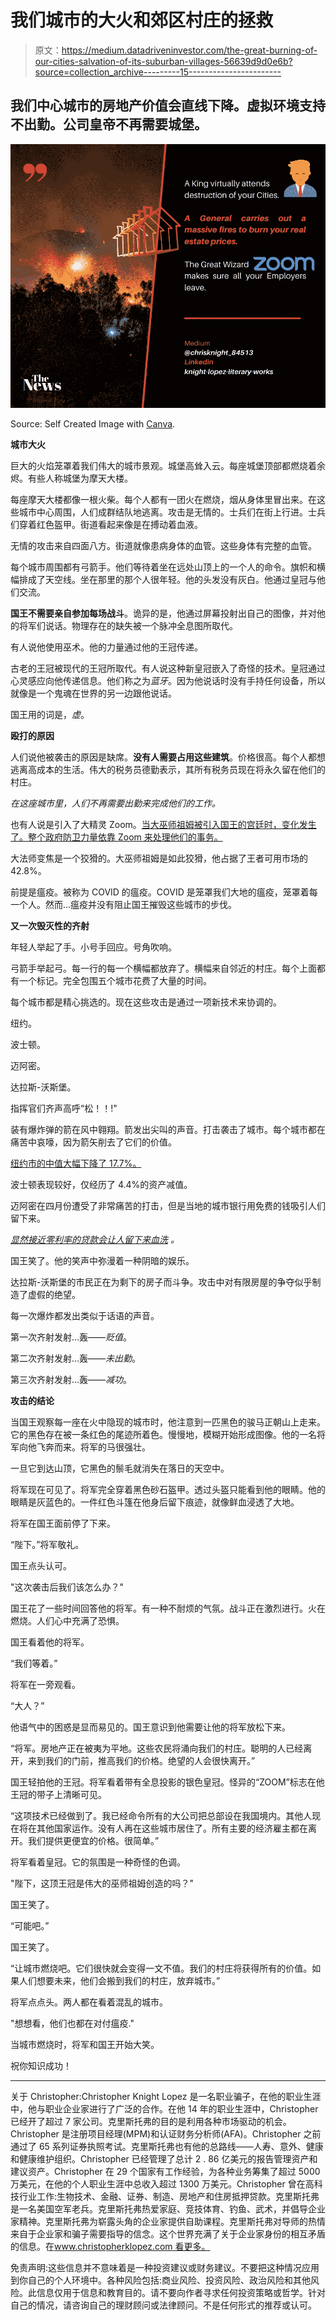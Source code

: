 # 我们城市的大火和郊区村庄的拯救

> 原文：<https://medium.datadriveninvestor.com/the-great-burning-of-our-cities-salvation-of-its-suburban-villages-56639d9d0e6b?source=collection_archive---------15----------------------->

## 我们中心城市的房地产价值会直线下降。虚拟环境支持不出勤。公司皇帝不再需要城堡。

![](img/203b93ddb8dd4af03588b19d863a0136.png)

Source: Self Created Image with [Canva](http://www.canva.com).

**城市大火**

巨大的火焰笼罩着我们伟大的城市景观。城堡高耸入云。每座城堡顶部都燃烧着余烬。有些人称城堡为摩天大楼。

每座摩天大楼都像一根火柴。每个人都有一团火在燃烧，烟从身体里冒出来。在这些城市中心周围，人们成群结队地逃离。攻击是无情的。士兵们在街上行进。士兵们穿着红色盔甲。街道看起来像是在搏动着血液。

无情的攻击来自四面八方。街道就像患病身体的血管。这些身体有完整的血管。

每个城市周围都有弓箭手。他们等待着坐在远处山顶上的一个人的命令。旗帜和横幅排成了天空线。坐在那里的那个人很年轻。他的头发没有灰白。他通过皇冠与他们交流。

**国王不需要亲自参加每场战斗**。诡异的是，他通过屏幕投射出自己的图像，并对他的将军们说话。物理存在的缺失被一个脉冲全息图所取代。

有人说他使用巫术。他的力量通过他的王冠传递。

古老的王冠被现代的王冠所取代。有人说这种新皇冠嵌入了奇怪的技术。皇冠通过心灵感应向他传递信息。他们称之为*蓝牙*。因为他说话时没有手持任何设备，所以就像是一个鬼魂在世界的另一边跟他说话。

国王用的词是，*虚*。

**殴打的原因**

人们说他被袭击的原因是缺席。**没有人需要占用这些建筑**。价格很高。每个人都想逃离高成本的生活。伟大的税务员德勤表示，其所有税务员现在将永久留在他们的村庄。

*在这座城市里，人们不再需要出勤来完成他们的工作。*

也有人说是引入了大精灵 Zoom。[当大巫师祖姆被引入国王的宫廷时，变化发生了。整个政府防卫力量依靠 Zoom 来处理他们的事务。](https://www.voanews.com/silicon-valley-technology/us-military-government-workers-still-use-zoom-despite-fbi-warning#:~:text=Government%20employees%20can%20use%20Zoom,Risk%20and%20Authorization%20Management%20Program.&text=To%20date%2C%20Zoom%20remains%20on)

大法师变焦是一个狡猾的。大巫师祖姆是如此狡猾，他占据了王者可用市场的 42.8%。

前提是瘟疫。被称为 COVID 的瘟疫。COVID 是笼罩我们大地的瘟疫，笼罩着每一个人。然而…瘟疫并没有阻止国王摧毁这些城市的步伐。

**又一次毁灭性的齐射**

年轻人举起了手。小号手回应。号角吹响。

弓箭手举起弓。每一行的每一个横幅都放弃了。横幅来自邻近的村庄。每个上面都有一个标记。完全包围五个城市花费了大量的时间。

每个城市都是精心挑选的。现在这些攻击是通过一项新技术来协调的。

纽约。

波士顿。

迈阿密。

达拉斯-沃斯堡。

指挥官们齐声高呼“松！！!"

装有爆炸弹的箭在风中翱翔。箭发出尖叫的声音。打击袭击了城市。每个城市都在痛苦中哀嚎，因为箭矢削去了它们的价值。

[纽约市的中值大幅下降了 17.7%。](https://www.nytimes.com/2020/07/02/realestate/coronavirus-real-estate-price-drop.html)

波士顿表现较好，仅经历了 4.4%的资产减值。

迈阿密在四月份遭受了非常痛苦的打击，但是当地的城市银行用免费的钱吸引人们留下来。

[*显然接近零利率的贷款会让人留下来血洗*](https://www.cnbc.com/2020/06/10/fed-holds-rates-near-zero-heres-what-that-means-for-your-wallet.html#:~:text=The%20Federal%20Reserve%20said%20Wednesday%20it%20will%20hold%20its%20benchmark,financial%20analyst%20at%20Bankrate.com.) *。*

国王笑了。他的笑声中弥漫着一种阴暗的娱乐。

达拉斯-沃斯堡的市民正在为剩下的房子而斗争。攻击中对有限房屋的争夺似乎制造了虚假的绝望。

每一次爆炸都发出类似于话语的声音。

第一次齐射发射…轰——*贬值*。

第二次齐射发射…轰——*未出勤*。

第三次齐射发射…轰——*减功*。

**攻击的结论**

当国王观察每一座在火中隐现的城市时，他注意到一匹黑色的骏马正朝山上走来。它的黑色存在被一条红色的尾迹所着色。慢慢地，模糊开始形成图像。他的一名将军向他飞奔而来。将军的马很强壮。

一旦它到达山顶，它黑色的鬃毛就消失在落日的天空中。

将军现在可见了。将军完全穿着黑色砂石盔甲。透过头盔只能看到他的眼睛。他的眼睛是灰蓝色的。一件红色斗篷在他身后留下痕迹，就像鲜血浸透了大地。

将军在国王面前停了下来。

“陛下。”将军敬礼。

国王点头认可。

"这次袭击后我们该怎么办？"

国王花了一些时间回答他的将军。有一种不耐烦的气氛。战斗正在激烈进行。火在燃烧。人们心中充满了恐惧。

国王看着他的将军。

“我们等着。”

将军在一旁观看。

“大人？”

他语气中的困惑是显而易见的。国王意识到他需要让他的将军放松下来。

“将军。房地产正在被夷为平地。这些农民将涌向我们的村庄。聪明的人已经离开，来到我们的门前，推高我们的价格。绝望的人会很快离开。”

国王轻拍他的王冠。将军看着带有全息投影的银色皇冠。怪异的“ZOOM”标志在他王冠的带子上清晰可见。

“这项技术已经做到了。我已经命令所有的大公司把总部设在我国境内。其他人现在将在其他国家运作。没有人再在这些城市居住了。所有主要的经济雇主都在离开。我们提供更便宜的价格。很简单。”

将军看着皇冠。它的氛围是一种奇怪的色调。

"陛下，这顶王冠是伟大的巫师祖姆创造的吗？"

国王笑了。

“可能吧。”

国王笑了。

“让城市燃烧吧。它们很快就会变得一文不值。我们的村庄将获得所有的价值。如果人们想要未来，他们会搬到我们的村庄，放弃城市。”

将军点点头。两人都在看着混乱的城市。

"想想看，他们也都在对付瘟疫."

当城市燃烧时，将军和国王开始大笑。

祝你知识成功！

***

关于 Christopher:Christopher Knight Lopez 是一名职业骗子，在他的职业生涯中，他与职业企业家进行了广泛的合作。在他 14 年的职业生涯中，Christopher 已经开了超过 7 家公司。克里斯托弗的目的是利用各种市场驱动的机会。Christopher 是注册项目经理(MPM)和认证财务分析师(AFA)。Christopher 之前通过了 65 系列证券执照考试。克里斯托弗也有他的总路线——人寿、意外、健康和健康维护组织。Christopher 已经管理了总计 2 . 86 亿美元的报告管理资产和建议资产。Christopher 在 29 个国家有工作经验，为各种业务筹集了超过 5000 万美元，在他的个人职业生涯中总收入超过 1300 万美元。Christopher 曾在高科技行业工作:生物技术、金融、证券、制造、房地产和住房抵押贷款。克里斯托弗是一名美国空军老兵。克里斯托弗热爱家庭、竞技体育、钓鱼、武术，并倡导企业家精神。克里斯托弗为崭露头角的企业家提供自助课程。克里斯托弗对导师的热情来自于企业家和骗子需要指导的信念。这个世界充满了关于企业家身份的相互矛盾的信息。在[www.christopherklopez.com 看更多。](http://www.christopherklopez.com.)

免责声明:这些信息并不意味着是一种投资建议或财务建议。不要把这种情况应用到你自己的个人环境中。各种风险包括:商业风险、投资风险、政治风险和其他风险。此信息仅用于信息和教育目的。请不要向作者寻求任何投资策略或哲学。针对自己的情况，请咨询自己的理财顾问或法律顾问。不是任何形式的推荐或认可。